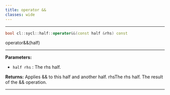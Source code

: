 ```yaml
---
title: operator &&
classes: wide
---
```



---

```cpp
bool cl::sycl::half::operator&&(const half &rhs) const
```


operator&&(half) 


---
**Parameters:**

 - `half rhs`
: The rhs half. 

**Returns:** Applies && to this half and another half. rhsThe rhs half. The result of the && operation. 

---
